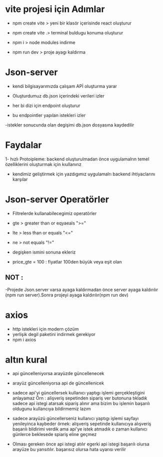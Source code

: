 # vite projesi için Adımlar

- npm create vite > yeni bir klasör içerisinde react oluşturur

- npm create vite .> terminal buldugu konuma oluşturur

- npm i > node modules indirme
- npm run dev > proje ayagı kaldırma

# Json-server
- kendi bilgisayarımızda  çalışam APİ oluşturma yarar

- Oluşturdumuz db.json içerindeki verileri izler

- her bi dizi için endpoint oluşturur

- bu endpointler yapılan istekleri izler

-istekler sonucunda olan degişimi db.json dosyasına kaydedilir

# Faydalar

1- hızlı Protoipleme: backend oluşturulmadan önce uygulamalrın temel özelliklerini oluşturmak için kıullanırız

- kendimiz geliştirmek için yazdıgımız uygulamalrı backend ihtiyaclarını karşılar

# Json-server Operatörler
- Filtrelerde kullanabilecegimiz operatörler

- gte > greater than or eqyaeals ">="
- lte > less than or equals "<="
- ne > not equals "!="

- degişken ismini sonuna ekleriz
- price_gte = 100 : fiyatlar 100den büyük veya eşit olan

## NOT : 
-Projede Json.server varsa ayaga kaldırmadan önce server ayaga kaldırılır (npm run server).Sonra projeyi ayaga kaldırılır(npm run dev)

# axios
- http istekleri için modern çözüm
- yerlişik degil paketini indirmek gerekiyor
- npm i axios 

# altın kural
- api güncelleniyorsa arayüzde güncellenecek
- arayüz güncelleniyorsa api de güncellenicek

- sadece api'yi güncellersek kullanıcı yaptıgı işlemi gerçekleştigini anlayamaz Örn : alişveriş sepetinden sipariş ver butonuna tıkladık sadece api istegi atarsak sipariş alınır ama bizim bu işlemin başarılı oldugunu kullancıya bildirmemiz lazım

- sadece arayüzü güncellerseniz 
kullanıcı yaptıgı işlemi sayfayı yenileyinca kaybeder örnek: alişveriş sepetinde kullanıcıya alışveriş başarılı bildirimi verdik ama api'ye istek atmadık o zaman kullanıcı günlerce beklesede spiariş eline geçmez

- Olması gereken
önce api istegi atılır egerki api istegi başarılı olursa arayüze bu yansıtılır. başarısız olursa hata uyarısı verilir

